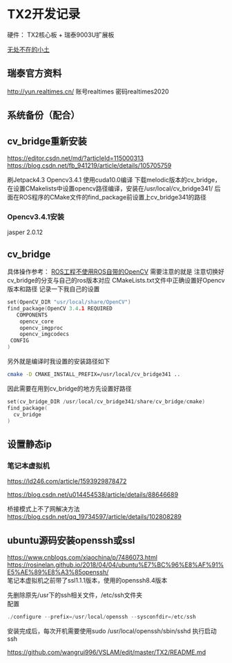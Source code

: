 # TX2开发记录  

硬件： TX2核心板 + 瑞泰9003U扩展板  

[无处不在的小土](https://gaoyichao.com/Xiaotu/?book=ros&title=%E7%94%A8SDF%E6%96%87%E4%BB%B6%E6%A8%A1%E6%8B%9F%E6%BF%80%E5%85%89%E9%9B%B7%E8%BE%BE)


## 瑞泰官方资料  

http://yun.realtimes.cn/   账号realtimes    密码realtimes2020  


## 系统备份（配合）





## cv_bridge重新安装  
https://editor.csdn.net/md/?articleId=115000313  
https://blog.csdn.net/fb_941219/article/details/105705759

刷Jetpack4.3
Opencv3.4.1 使用cuda10.0编译
下载melodic版本的cv_bridge，在设置CMakelists中设置opencv路径编译，安装在/usr/local/cv_bridge341/
后面在ROS程序的CMake文件的find_package前设置上cv_bridge341的路径

### Opencv3.4.1安装


jasper 2.0.12 

## cv_bridge
具体操作参考：
[ROS工程不使用ROS自带的OpenCV](https://blog.csdn.net/fb_941219/article/details/105705759)
需要注意的就是
注意切换好cv_bridge的分支与自己的ros版本对应
CMakeLists.txt文件中正确设置好Opencv版本和路径
记录一下我自己的设置
```cpp
set(OpenCV_DIR "usr/local/share/OpenCV")
find_package(OpenCV 3.4.1 REQUIRED
   COMPONENTS
    opencv_core
    opencv_imgproc
    opencv_imgcodecs
 CONFIG
)
```
另外就是编译时我设置的安装路径如下

```bash
cmake -D CMAKE_INSTALL_PREFIX=/usr/local/cv_bridge341 ..
```
因此需要在用到cv_bridge的地方先设置好路径
```cpp
set(cv_bridge_DIR /usr/local/cv_bridge341/share/cv_bridge/cmake)
find_package(
  cv_bridge
)
```


## 设置静态ip    

### 笔记本虚拟机   
https://ld246.com/article/1593929878472   

https://blog.csdn.net/u014454538/article/details/88646689  

桥接模式上不了网解决方法  
https://blog.csdn.net/qq_19734597/article/details/102808289  


## ubuntu源码安装openssh或ssl   

https://www.cnblogs.com/xiaochina/p/7486073.html  
https://rosinelan.github.io/2018/04/04/ubuntu%E7%BC%96%E8%AF%91%E5%AE%89%E8%A3%85openssh/  
笔记本虚拟机之前带了ssl1.1.1版本，使用的openssh8.4版本  

先删除原先/usr下的ssh相关文件，/etc/ssh文件夹  
配置  
```cpp
./configure --prefix=/usr/local/openssh --sysconfdir=/etc/ssh
```



安装完成后，每次开机需要使用sudo /usr/local/openssh/sbin/sshd  执行启动ssh  

https://github.com/wangrui996/VSLAM/edit/master/TX2/README.md
